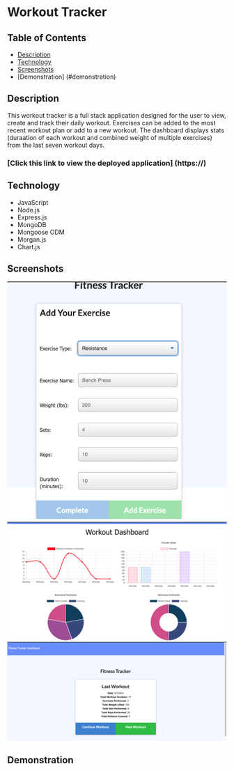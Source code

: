 # Workout Tracker

## Table of Contents
* [Description](#description)
* [Technology](#technology)
* [Screenshots](#screenshots)
* [Demonstration] (#demonstration)

## Description
This workout tracker is a full stack application designed for the user to view, create and track their daily workout.  Exercises can be added to the most recent workout plan or add to a new workout.  The dashboard displays stats (duraation of each workout and combined weight of multiple exercises) from the last seven workout days.

### [Click this link to view the deployed application] (https://) 

## Technology
* JavaScript
* Node.js
* Express.js
* MongoDB
* Mongoose ODM
* Morgan.js
* Chart.js

## Screenshots

![workout-tracker](assets/enter-workout.png)
![workout-tracker](assets/workout-dashboard.png)
![workout-tracker](assets/workout-tracker.png)

## Demonstration
